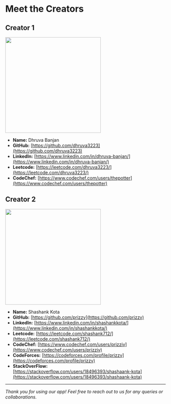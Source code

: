 # Meet the Creators  

## Creator 1  
<img src="https://github.com/resolves-tech/creator_photos/assets/150622224/8b0c9335-2054-45af-ad89-a579d748a36f" width="300;">  

- **Name:** Dhruva Banjan  
- **GitHub:** [https://github.com/dhruva3223](https://github.com/dhruva3223)  
- **LinkedIn:** [https://www.linkedin.com/in/dhruva-banjan/](https://www.linkedin.com/in/dhruva-banjan/)
- **Leetcode:** [https://leetcode.com/dhruva3223/](https://leetcode.com/dhruva3223/)
- **CodeChef:** [https://www.codechef.com/users/thepotter](https://www.codechef.com/users/thepotter)

## Creator 2  
<img src="https://github.com/resolves-tech/creator_photos/assets/150622224/855d24a3-e128-46c9-9c8f-9b51864b14b0" width="300">  

- **Name:** Shashank Kota  
- **GitHub:** [https://github.com/prizzv](https://github.com/prizzv)  
- **LinkedIn:** [https://www.linkedin.com/in/shashankkota/](https://www.linkedin.com/in/shashankkota/)
- **Leetcode:** [https://leetcode.com/shashank712/](https://leetcode.com/shashank712/)
- **CodeChef:** [https://www.codechef.com/users/prizziv](https://www.codechef.com/users/prizziv)
- **CodeForces:** [https://codeforces.com/profile/prizzv](https://codeforces.com/profile/prizzv)
- **StackOverFlow:** [https://stackoverflow.com/users/18496393/shashaank-kota](https://stackoverflow.com/users/18496393/shashaank-kota)

---
*Thank you for using our app! Feel free to reach out to us for any queries or collaborations.*  
